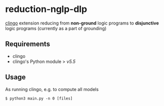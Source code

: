 # reduction-nglp-dlp
[clingo](https://github.com/potassco/clingo) extension reducing from **non-ground** logic programs to **disjunctive** logic programs (currently as a part of grounding)

## Requirements
* clingo 
* clingo's Python module > *v5.5*

## Usage
As running clingo, e.g. to compute all models
```
$ python3 main.py -n 0 [files]
```
